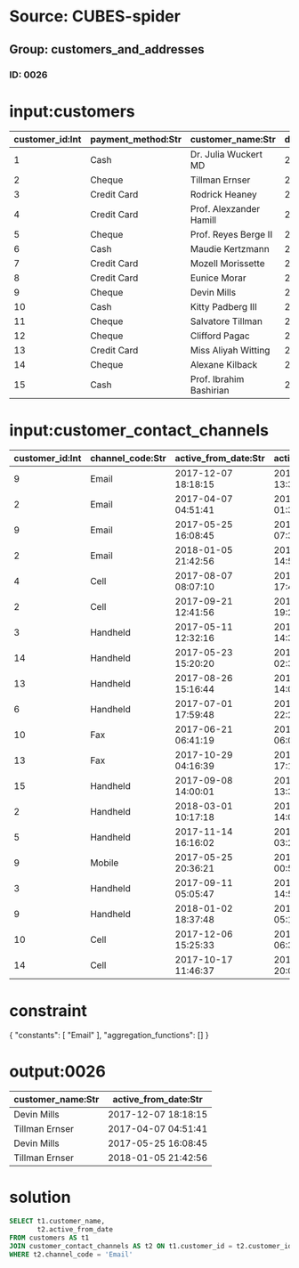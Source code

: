 # Source: CUBES-spider
## Group: customers_and_addresses
### ID: 0026

# input:customers

| customer_id:Int | payment_method:Str | customer_name:Str | date_became_customer:Str | other_customer_details:Str |
|---|---|---|---|---|
| 1 | Cash | Dr. Julia Wuckert MD | 2018-03-01 23:20:10 | nan |
| 2 | Cheque | Tillman Ernser | 2018-02-28 11:37:44 | nan |
| 3 | Credit Card | Rodrick Heaney | 2018-03-09 17:41:58 | nan |
| 4 | Credit Card | Prof. Alexzander Hamill | 2018-02-24 00:20:18 | VIP |
| 5 | Cheque | Prof. Reyes Berge II | 2018-03-07 18:05:11 | nan |
| 6 | Cash | Maudie Kertzmann | 2018-02-26 11:57:47 | nan |
| 7 | Credit Card | Mozell Morissette | 2018-02-25 13:15:04 | VIP |
| 8 | Credit Card | Eunice Morar | 2018-03-21 01:01:04 | nan |
| 9 | Cheque | Devin Mills | 2018-03-05 16:52:51 | nan |
| 10 | Cash | Kitty Padberg III | 2018-03-22 18:09:09 | nan |
| 11 | Cheque | Salvatore Tillman | 2018-03-04 00:17:48 | nan |
| 12 | Cheque | Clifford Pagac | 2018-02-24 10:24:23 | nan |
| 13 | Credit Card | Miss Aliyah Witting | 2018-03-05 07:19:45 | nan |
| 14 | Cheque | Alexane Kilback | 2018-03-08 01:17:31 | nan |
| 15 | Cash | Prof. Ibrahim Bashirian | 2018-03-15 02:54:27 | nan |

# input:customer_contact_channels

| customer_id:Int | channel_code:Str | active_from_date:Str | active_to_date:Str | contact_number:Str |
|---|---|---|---|---|
| 9 | Email | 2017-12-07 18:18:15 | 2018-03-23 13:37:14 | 940.035.6435x0225 |
| 2 | Email | 2017-04-07 04:51:41 | 2018-03-23 01:30:52 | 189.449.8326x7607 |
| 9 | Email | 2017-05-25 16:08:45 | 2018-03-13 07:32:25 | 958-653-2640 |
| 2 | Email | 2018-01-05 21:42:56 | 2018-03-15 14:58:13 | 1-968-863-4947x96956 |
| 4 | Cell | 2017-08-07 08:07:10 | 2018-03-02 17:44:49 | (165)527-5756x2419 |
| 2 | Cell | 2017-09-21 12:41:56 | 2018-03-08 19:28:16 | 1-077-864-0102 |
| 3 | Handheld | 2017-05-11 12:32:16 | 2018-03-20 14:35:34 | 06068550461 |
| 14 | Handheld | 2017-05-23 15:20:20 | 2018-03-15 02:34:01 | 542.983.0224 |
| 13 | Handheld | 2017-08-26 15:16:44 | 2018-03-16 14:00:15 | (379)834-0867x267 |
| 6 | Handheld | 2017-07-01 17:59:48 | 2018-02-25 22:20:55 | (620)266-6990x8590 |
| 10 | Fax | 2017-06-21 06:41:19 | 2018-03-15 06:00:34 | (068)656-5276x84466 |
| 13 | Fax | 2017-10-29 04:16:39 | 2018-03-08 17:19:29 | 496-074-8589x5477 |
| 15 | Handheld | 2017-09-08 14:00:01 | 2018-03-04 13:35:57 | 1-687-190-8968x63811 |
| 2 | Handheld | 2018-03-01 10:17:18 | 2018-03-20 14:01:12 | 118.523.6764x57405 |
| 5 | Handheld | 2017-11-14 16:16:02 | 2018-03-02 03:22:26 | 445.924.9417 |
| 9 | Mobile | 2017-05-25 20:36:21 | 2018-02-24 00:57:39 | (155)830-6182 |
| 3 | Handheld | 2017-09-11 05:05:47 | 2018-03-14 14:56:28 | 1-453-027-1291 |
| 9 | Handheld | 2018-01-02 18:37:48 | 2018-03-10 05:10:35 | 026.019.5981x72518 |
| 10 | Cell | 2017-12-06 15:25:33 | 2018-03-19 06:34:34 | 495-168-9662 |
| 14 | Cell | 2017-10-17 11:46:37 | 2018-03-08 20:07:20 | 846.043.4809x0426 |

# constraint

{
  "constants": [
    "Email"
  ],
  "aggregation_functions": []
}

# output:0026

| customer_name:Str | active_from_date:Str |
|---|---|
| Devin Mills | 2017-12-07 18:18:15 |
| Tillman Ernser | 2017-04-07 04:51:41 |
| Devin Mills | 2017-05-25 16:08:45 |
| Tillman Ernser | 2018-01-05 21:42:56 |

# solution

```sql
SELECT t1.customer_name,
       t2.active_from_date
FROM customers AS t1
JOIN customer_contact_channels AS t2 ON t1.customer_id = t2.customer_id
WHERE t2.channel_code = 'Email'
```
